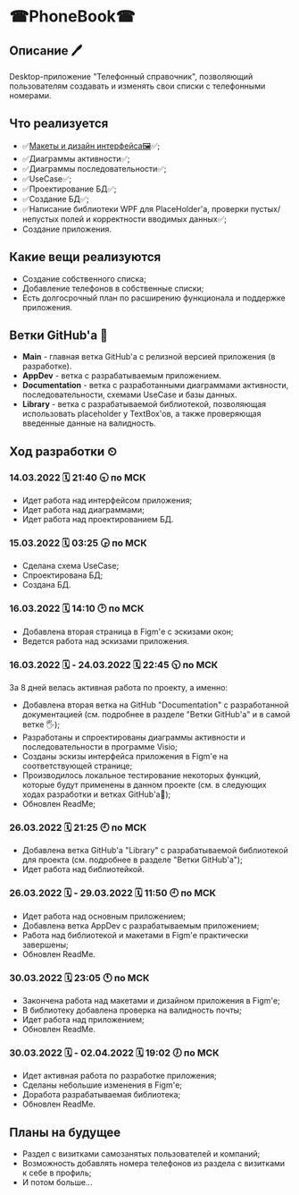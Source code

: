 # ☎PhoneBook☎

## Описание 🖊️

Desktop-приложение "Телефонный справочник", позволяющий пользователям создавать и изменять свои списки с телефонными номерами.

## Что реализуется

+ ✅[Макеты и дизайн интерфейса🖼️](https://www.figma.com/file/4H0BtWSOBV26zs5FG6DG99/PhoneBook?node-id=147%3A44)✅;
+ ✅Диаграммы активности✅;
+ ✅Диаграммы последовательности✅;
+ ✅UseCase✅;
+ ✅Проектирование БД✅;
+ ✅Создание БД✅;
+ ✅Написание библиотеки WPF для PlaceHolder'а, проверки пустых/непустых полей и корректности вводимых данных✅;
+ Создание приложения.

## Какие вещи реализуются

+ Создание собственного списка;
+ Добавление телефонов в собственные списки;
+ Есть долгосрочный план по расширению функционала и поддержке приложения.

## Ветки GitHub'a 🌳

+ **Main** - главная ветка GitHub'а с релизной версией приложения (в разработке).
+ **AppDev** - ветка с разрабатываемым приложением.
+ **Documentation** - ветка с разработанными диаграммами активности, последовательности, схемами UseCase и базы данных.
+ **Library** - ветка с разрабатываемой библиотекой, позволяющая использовать placeholder у TextBox'ов, а также проверяющая введенные данные на валидность.

## Ход разработки ⏲

### 14.03.2022 🗓️ 21:40 🕤 по МСК

+ Идет работа над интерфейсом приложения;
+ Идет работа над диаграммами;
+ Идет работа над проектированием БД.

### 15.03.2022 🗓️ 03:25 🕞 по МСК

+ Сделана схема UseCase;
+ Спроектирована БД;
+ Создана БД.

### 16.03.2022 🗓️ 14:10 🕑 по МСК

+ Добавлена вторая страница в Figm'е с эскизами окон;
+ Ведется работа над эскизами приложения.

### 16.03.2022 🗓️ - 24.03.2022 🗓️ 22:45 🕥 по МСК

За 8 дней велась активная работа по проекту, а именно:
+ Добавлена вторая ветка на GitHub "Documentation" с разработанной документацией (см. подробнее в разделе "Ветки GitHub'а" и в самой ветке 🖐️);
+ Разработаны и спроектированы диаграммы активности и последовательности в программе Visio;
+ Созданы эскизы интерфейса приложения в Figm'е на соответствующей странице;
+ Производилось локальное тестирование некоторых функций, которые будут применены в данном проекте (см. в следующих ходах разработки и ветках GitHub'a🙂);
+ Обновлен ReadMe;

### 26.03.2022 🗓️ 21:25 🕘 по МСК

+ Добавлена ветка GitHub'а "Library" с разрабатываемой библиотекой для проекта (см. подробнее в разделе "Ветки GitHub'a");
+ Идет работа над библиотейкой.

### 26.03.2022 🗓️ - 29.03.2022 🗓️ 11:50 🕘 по МСК

+ Идет работа над основным приложением;
+ Добавлена ветка AppDev с разрабатываемым приложением;
+ Работа над библиотекой и макетами в Figm'е практически завершены;
+ Обновлен ReadMe.

### 30.03.2022 🗓️ 23:05 🕚 по МСК

+ Закончена работа над макетами и дизайном приложения в Figm'е;
+ В библиотеку добавлена проверка на валидность почты;
+ Идет работа над приложением;
+ Обновлен ReadMe.

### 30.03.2022 🗓️ - 02.04.2022 🗓️ 19:02 🕖 по МСК

+ Идет активная работа по разработке приложения;
+ Сделаны небольшие изменения в Figm'е;
+ Доработа разрабатываемая библиотека;
+ Обновлен ReadMe.

## Планы на будущее
+ Раздел с визитками самозанятых пользователей и компаний;
+ Возможность добавлять номера телефонов из раздела с визитками к себе в профиль;
+ И потом больше...
